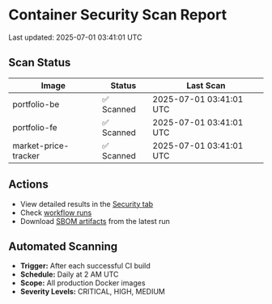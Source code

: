 # Container Security Scan Report

Last updated: 2025-07-01 03:41:01 UTC

## Scan Status

| Image | Status | Last Scan |
|-------|--------|-----------|
| portfolio-be | ✅ Scanned | 2025-07-01 03:41:01 UTC |
| portfolio-fe | ✅ Scanned | 2025-07-01 03:41:01 UTC |
| market-price-tracker | ✅ Scanned | 2025-07-01 03:41:01 UTC |

## Actions

- View detailed results in the [Security tab](https://github.com/ktenman/portfolio/security/code-scanning)
- Check [workflow runs](https://github.com/ktenman/portfolio/actions/workflows/trivy-scan.yml)
- Download [SBOM artifacts](https://github.com/ktenman/portfolio/actions/workflows/trivy-scan.yml) from the latest run

## Automated Scanning

- **Trigger:** After each successful CI build
- **Schedule:** Daily at 2 AM UTC
- **Scope:** All production Docker images
- **Severity Levels:** CRITICAL, HIGH, MEDIUM

